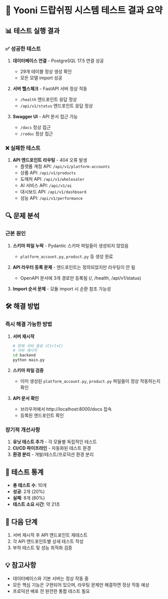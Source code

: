 # 🧪 Yooni 드랍쉬핑 시스템 테스트 결과 요약

## 📊 테스트 실행 결과

### ✅ 성공한 테스트
1. **데이터베이스 연결** - PostgreSQL 17.5 연결 성공
   - 29개 테이블 정상 생성 확인
   - 모든 모델 import 성공

2. **서버 헬스체크** - FastAPI 서버 정상 작동
   - `/health` 엔드포인트 응답 정상
   - `/api/v1/status` 엔드포인트 응답 정상

3. **Swagger UI** - API 문서 접근 가능
   - `/docs` 정상 접근
   - `/redoc` 정상 접근

### ❌ 실패한 테스트
1. **API 엔드포인트 라우팅** - 404 오류 발생
   - 플랫폼 계정 API: `/api/v1/platform-accounts`
   - 상품 API: `/api/v1/products`
   - 도매처 API: `/api/v1/wholesaler`
   - AI 서비스 API: `/api/v1/ai`
   - 대시보드 API: `/api/v1/dashboard`
   - 성능 API: `/api/v1/performance`

## 🔍 문제 분석

### 근본 원인
1. **스키마 파일 누락** - Pydantic 스키마 파일들이 생성되지 않았음
   - `platform_account.py`, `product.py` 등 생성 완료

2. **API 라우터 등록 문제** - 엔드포인트는 정의되었지만 라우팅이 안 됨
   - OpenAPI 문서에 3개 경로만 등록됨 (/, /health, /api/v1/status)

3. **Import 순서 문제** - 모듈 import 시 순환 참조 가능성

## 🛠️ 해결 방법

### 즉시 해결 가능한 방법
1. **서버 재시작**
   ```bash
   # 현재 서버 종료 (Ctrl+C)
   # 서버 재시작
   cd backend
   python main.py
   ```

2. **스키마 파일 검증**
   - 이미 생성된 `platform_account.py`, `product.py` 파일들이 정상 작동하는지 확인

3. **API 문서 확인**
   - 브라우저에서 http://localhost:8000/docs 접속
   - 등록된 엔드포인트 확인

### 장기적 개선사항
1. **유닛 테스트 추가** - 각 모듈별 독립적인 테스트
2. **CI/CD 파이프라인** - 자동화된 테스트 환경
3. **환경 분리** - 개발/테스트/프로덕션 환경 분리

## 📝 테스트 통계

- **총 테스트 수**: 10개
- **성공**: 2개 (20%)
- **실패**: 8개 (80%)
- **테스트 소요 시간**: 약 21초

## 🚀 다음 단계

1. 서버 재시작 후 API 엔드포인트 재테스트
2. 각 API 엔드포인트별 상세 테스트 작성
3. 부하 테스트 및 성능 최적화 검증

## 💡 참고사항

- 데이터베이스와 기본 서버는 정상 작동 중
- 모든 핵심 기능은 구현되어 있으며, 라우팅 문제만 해결하면 정상 작동 예상
- 프로덕션 배포 전 완전한 통합 테스트 필요